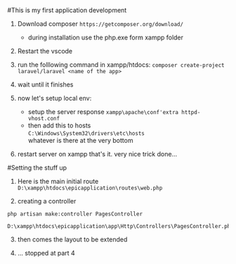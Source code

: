 #This is my first application development
1. Download composer
    `https://getcomposer.org/download/`
    * during installation use the php.exe form xampp folder
2. Restart the vscode
3. run the folllowing command in xampp/htdocs:
    `composer create-project laravel/laravel <name of the app>`
4. wait until it finishes

5. now let's setup local env:
    * setup the server response
    `xampp\apache\conf'extra httpd-vhost.conf`
    * then add this to hosts  
    `C:\Windows\System32\drivers\etc\hosts`  
    whatever is there at the very bottom  

6. restart server on xampp
that's it. very nice trick done...  

#Setting the stuff up
1. Here is the main initial route
    `D:\xampp\htdocs\epicapplication\routes\web.php`

2. creating a controller
```
php artisan make:controller PagesController  

D:\xampp\htdocs\epicapplication\app\Http\Controllers\PagesController.php
```
3. then comes the layout to be extended

4. ... stopped at part 4